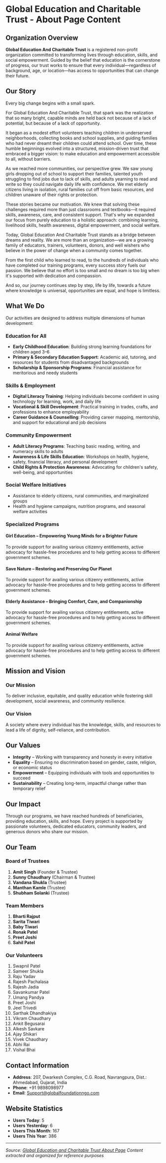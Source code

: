 # Global Education and Charitable Trust - About Page Content

## Organization Overview

**Global Education And Charitable Trust** is a registered non-profit organization committed to transforming lives through education, skills, and social empowerment. Guided by the belief that education is the cornerstone of progress, our trust works to ensure that every individual—regardless of background, age, or location—has access to opportunities that can change their future.

## Our Story

Every big change begins with a small spark.

For Global Education And Charitable Trust, that spark was the realization that so many bright, capable minds are held back not because of a lack of potential, but because of a lack of opportunity.

It began as a modest effort volunteers teaching children in underserved neighborhoods, collecting books and school supplies, and guiding families who had never dreamt their children could attend school. Over time, these humble beginnings evolved into a structured, mission-driven trust that embraced a bigger vision: to make education and empowerment accessible to all, without barriers.

As we reached more communities, our perspective grew. We saw young girls dropping out of school to support their families, talented youth struggling to find jobs due to lack of skills, and adults yearning to read and write so they could navigate daily life with confidence. We met elderly citizens living in isolation, rural families cut off from basic resources, and children unaware of their rights or protection.

These stories became our motivation. We knew that solving these challenges required more than just classrooms and textbooks—it required skills, awareness, care, and consistent support. That's why we expanded our focus from purely education to a holistic approach: combining learning, livelihood skills, health awareness, digital empowerment, and social welfare.

Today, Global Education And Charitable Trust stands as a bridge between dreams and reality. We are more than an organization—we are a growing family of educators, trainers, volunteers, donors, and well wishers who believe in the power of change when a community comes together.

From the first child who learned to read, to the hundreds of individuals who have completed our training programs, every success story fuels our passion. We believe that no effort is too small and no dream is too big when it's supported with dedication and compassion.

And so, our journey continues step by step, life by life, towards a future where knowledge is universal, opportunities are equal, and hope is limitless.

## What We Do

Our activities are designed to address multiple dimensions of human development:

### Education for All

- **Early Childhood Education**: Building strong learning foundations for children aged 3–6
- **Primary & Secondary Education Support**: Academic aid, tutoring, and resources for students from disadvantaged backgrounds
- **Scholarship & Sponsorship Programs**: Financial assistance for meritorious and needy students

### Skills & Employment

- **Digital Literacy Training**: Helping individuals become confident in using technology for learning, work, and daily life
- **Vocational & Skill Development**: Practical training in trades, crafts, and professions to enhance employability
- **Career Guidance & Counselling**: Providing career mapping, mentorship, and support for educational and job decisions

### Community Empowerment

- **Adult Literacy Programs**: Teaching basic reading, writing, and numeracy skills to adults
- **Awareness & Life Skills Education**: Workshops on health, hygiene, safety, financial literacy, and personal development
- **Child Rights & Protection Awareness**: Advocating for children's safety, well-being, and opportunities

### Social Welfare Initiatives

- Assistance to elderly citizens, rural communities, and marginalized groups
- Health and hygiene campaigns, nutrition programs, and seasonal welfare activities

### Specialized Programs

#### Girl Education – Empowering Young Minds for a Brighter Future
To provide support for availing various citizenry entitlements, active advocacy for hassle-free procedures and to help getting access to different government schemes.

#### Save Nature – Restoring and Preserving Our Planet
To provide support for availing various citizenry entitlements, active advocacy for hassle-free procedures and to help getting access to different government schemes.

#### Elderly Assistance – Bringing Comfort, Care, and Companionship
To provide support for availing various citizenry entitlements, active advocacy for hassle-free procedures and to help getting access to different government schemes.

#### Animal Welfare
To provide support for availing various citizenry entitlements, active advocacy for hassle-free procedures and to help getting access to different government schemes.

## Mission and Vision

### Our Mission
To deliver inclusive, equitable, and quality education while fostering skill development, social awareness, and community resilience.

### Our Vision
A society where every individual has the knowledge, skills, and resources to lead a life of dignity, self-reliance, and contribution.

## Our Values

- **Integrity** – Working with transparency and honesty in every initiative
- **Equality** – Ensuring no discrimination based on gender, caste, religion, or economic status
- **Empowerment** – Equipping individuals with tools and opportunities to succeed
- **Sustainability** – Creating long-term, impactful change rather than temporary relief

## Our Impact

Through our programs, we have reached hundreds of beneficiaries, providing education, skills, and hope. Every project is supported by passionate volunteers, dedicated educators, community leaders, and generous donors who share our mission.

## Our Team

### Board of Trustees

1. **Amit Singh** (Founder & Trustee)
2. **Sunny Chaudhary** (Chairman & Trustee)
3. **Vandana Shukla** (Trustee)
4. **Manthan Kamle** (Trustee)
5. **Shubham Solanki** (Trustee)

### Team Members

1. **Bharti Rajput**
2. **Sarita Tiwari**
3. **Baby Tiwari**
4. **Ronak Patel**
5. **Preet Joshi**
6. **Sahil Patel**

### Our Volunteers

1. Swapnil Patel
2. Sameer Shukla
3. Raju Yadav
4. Rajesh Pachalasa
5. Rajesh Jadia
6. Savankumar Patel
7. Umang Pandya
8. Preet Joshi
9. Jeel Trivedi
10. Sarthak Dhandhakiya
11. Vikram Chaudhary
12. Ankit Begusarai
13. Alkesh Savkare
14. Ajay Shikari
15. Vivek Chaudhary
16. Abhi Rai
17. Vishal Bhai

## Contact Information

- **Address**: 207, Dwarkesh Complex, C.G. Road, Navrangpura, Dist.: Ahmedabad, Gujarat, India
- **Phone**: +91 9898098977
- **Email**: Support@globalfoundationngo.com

## Website Statistics

- **Users Today**: 5
- **Users Yesterday**: 6
- **Users This Month**: 167
- **Users This Year**: 386

---

*Source: [Global Education and Charitable Trust About Page](https://globalfoundationngo.com/about/)*
*Content extracted and organized for reference purposes*
